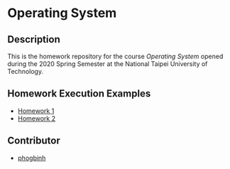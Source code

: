 # Operating System
## Description
This is the homework repository for the course *Operating System* opened during the 2020 Spring Semester at the National Taipei University of Technology.

## Homework Execution Examples
* [Homework 1](homework_1/EXECUTION_EXAMPLES.md)
* [Homework 2](homework_2/EXECUTION_EXAMPLES.md)

## Contributor
* [phogbinh](https://github.com/phogbinh)
